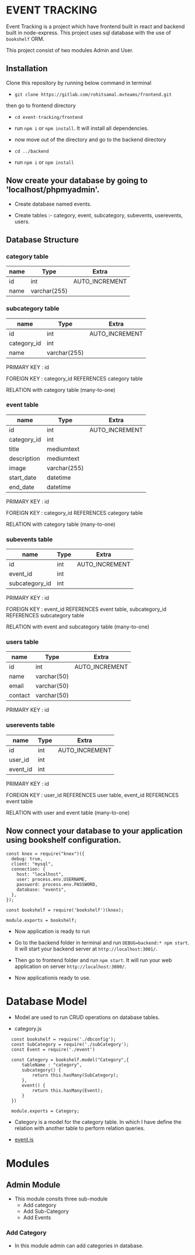 # EVENT TRACKING

Event Tracking is a project which have frontend built in react and backend built in node-express. This project uses sql database with the use of `bookshelf` ORM.

This project consist of two modules Admin and User. 

## Installation

Clone this repository by running below command in terminal
- `git clone https://gitlab.com/rohitsamal.mvteams/frontend.git`

then go to frontend directory
- `cd event-tracking/frontend`

- run `npm i` or `npm install`. It will install all dependencies.

- now move out of the directory and go to the backend directory

- `cd ../backend`

- run `npm i` or `npm install`

## Now create your database by going to 'localhost/phpmyadmin'.

- Create database named events.

- Create tables :- category, event, subcategory, subevents, userevents, users.

## Database Structure

### category table

| name | Type | Extra
--- | --- | ---
| id | int | AUTO_INCREMENT
| name | varchar(255) | 

### subcategory table

| name | Type | Extra
--- | --- | ---
| id | int | AUTO_INCREMENT
| category_id |  int | 
| name | varchar(255) |

PRIMARY KEY : id

FOREIGN KEY : category_id   REFERENCES category table

RELATION with category table (many-to-one)


### event table

| name | Type | Extra
--- | --- | ---
| id | int | AUTO_INCREMENT
| category_id | int |
| title | mediumtext | 
| description | mediumtext | 
| image | varchar(255) |
| start_date | datetime |
|end_date | datetime |

PRIMARY KEY : id

FOREIGN KEY : category_id  REFERENCES category table

RELATION with category table (many-to-one)


### subevents table

| name | Type | Extra
--- | --- | ---
| id | int | AUTO_INCREMENT
| event_id | int |
| subcategory_id | int |

PRIMARY KEY : id

FOREIGN KEY : event_id REFERENCES event table, subcategory_id REFERENCES 
subcategory table

RELATION with event and subcategory table (many-to-one)

### users table

| name | Type | Extra
--- | --- | ---
| id | int | AUTO_INCREMENT
| name | varchar(50) |
| email | varchar(50) |
| contact | varchar(50) |

PRIMARY KEY : id


### userevents table

| name | Type | Extra
--- | --- | ---
| id | int | AUTO_INCREMENT
| user_id | int |
|event_id | int |

PRIMARY KEY : id

FOREIGN KEY : user_id REFERENCES user table, event_id REFERENCES event table

RELATION with user and event table (many-to-one)

## Now connect your database to your application using bookshelf configuration.

```
const knex = require("knex")({
  debug: true,
  client: "mysql",
  connection: {
    host: "localhost",
    user: process.env.USERNAME,
    password: process.env.PASSWORD,
    database: "events",
  },
});

const bookshelf = require('bookshelf')(knex);

module.exports = bookshelf;
```
- Now application is ready to run

- Go to the backend folder in terminal and run `DEBUG=backend:* npm start`. It will start your backend server at `http://localhost:3001/`.

- Then go to frontend folder and run `npm start`. It will run your web application on server `http://localhost:3000/`.

- Now applicationis ready to use.

# Database Model

  - Model are used to run CRUD operations on database tables.

  - category.js
  ```
    const bookshelf = require('./dbconfig');
    const SubCategory = require('./subCategory');
    const Event = require('./event')

    const Category = bookshelf.model("Category",{
        tableName : "category",
        subcategory() {
            return this.hasMany(SubCategory);
        },
        event() {
            return this.hasMany(Event);
        }
    })

    module.exports = Category;
  ```

  - Category is a model for the category table. In which I have define the relation with another table to perform relation queries.

  - [event.js](https://gitlab.com/rohitsamal.mvteams/frontend/-/blob/main/backend/model/event.js)
# Modules


## Admin Module

  - This module consits three sub-module
    - Add category
    - Add Sub-Category
    - Add Events

  ### Add Category 
  - In this module admin can add categories in database.
